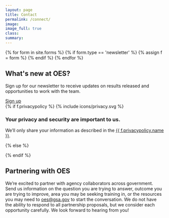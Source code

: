 ```yaml
---
layout: page
title: Contact
permalink: /connect/
image:
image_full: true
class:
summary:  
---
```


<div class="banner contact">
  <div class="usa-grid">
  {% for form in site.forms %}
    {% if form.type == 'newsletter' %}
      {% assign f = form %}
    {% endif %}
  {% endfor %}
    <div class="usa-width-two-thirds contact-form">
        <h2 id="whats-new-at-oes">What's new at OES?</h2>
        <p>Sign up for our newsletter to receive updates on results released and opportunities to work with the team.</p>      
        <a class="usa-button usa-button-marginless" href="https://goo.gl/forms/VgSGvpAZZn61oxy62">Sign up</a>
    </div>
    <div class="usa-width-one-third privacy-policy">
      {% if f.privacypolicy %}
        {% include icons/privacy.svg %}
        <h3 class="h4">Your privacy and security are important to us.</h3>
        <p class="font-small">We’ll only share your information as described in the <a href="http://www.gsa.gov/portal/content/116609">{{ f.privacypolicy.name }}</a>.</p>
      {% else %}
        <p></p>
      {% endif %}
    </div>
  </div>
</div>

## Partnering with OES

We’re excited to partner with agency collaborators across government. Send us information on the question you are trying to answer, outcome you are trying to improve, area you may be seeking training in, or the resources you may need to <a href="mailto:oes@gsa.gov?subject=Partnering with OES: Project Idea">oes@gsa.gov</a> to start the conversation. We do not have the ability to respond to all partnership proposals, but we consider each opportunity carefully. We look forward to hearing from you!
